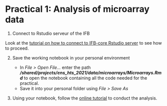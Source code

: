 # Practical 1: Analysis of microarray data

1. Connect to Rstudio serveur of the IFB

Look at the [tutorial on how to connect to IFB-core Rstudio server](../IFBrstudio.md) to see how to proceed.

2. Save the working notebook in your personal environment

   * In *File > Open File...* enter the path ***/shared/projects/ens_hts_2021/data/microarrays/Microarrays.Rmd*** to open the notebook containing all the code needed for the practical.  
   * Save it into your personal folder using *File > Save As* 

3. Using your notebook, follow the [online tutorial](Tutorial_Microarrays.html) to conduct the analysis.
